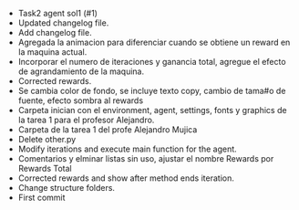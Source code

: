 - Task2 agent sol1 (#1)
- Updated changelog file.
- Add changelog file.
- Agregada la animacion para diferenciar cuando se obtiene un reward en la maquina actual.
- Incorporar el numero de iteraciones y ganancia total, agregue el efecto de agrandamiento de la maquina.
- Corrected rewards.
- Se cambia color de fondo, se incluye texto copy, cambio de tama#o de fuente, efecto sombra al rewards
- Carpeta inician con el environment, agent, settings, fonts y graphics de la tarea 1 para el profesor Alejandro.
- Carpeta de la tarea 1 del profe Alejandro Mujica
- Delete other.py
- Modify iterations and execute main function for the agent.
- Comentarios y elminar listas sin uso, ajustar el nombre Rewards por Rewards Total
- Corrected rewards and show after method ends iteration.
- Change structure folders.
- First commit
